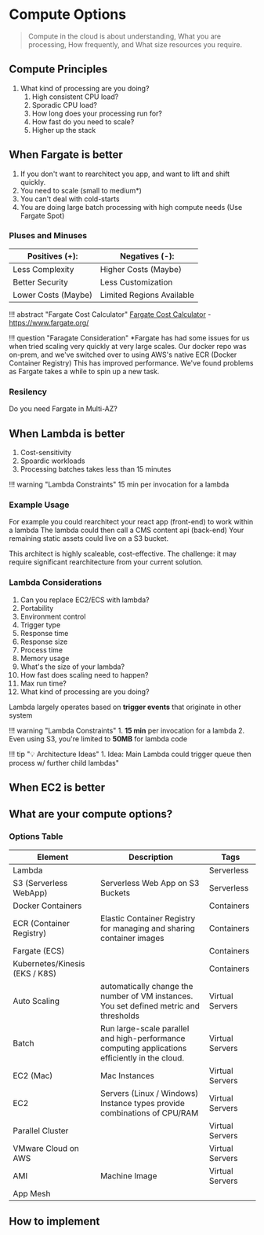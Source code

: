 # Compute Options

> Compute in the cloud is about understanding, What you are processing, How frequently, and What size resources you require.

## Compute Principles

1. What kind of processing are you doing?
   1. High consistent CPU load?
   2. Sporadic CPU load?
   3. How long does your processing run for?
   4. How fast do you need to scale?
   5. Higher up the stack

## When Fargate is better

1. If you don't want to rearchitect you app, and want to lift and shift quickly.
2. You need to scale (small to medium*)
3. You can't deal with cold-starts
4. You are doing large batch processing with high compute needs (Use Fargate Spot)

### Pluses and Minuses

| Positives (+):      | Negatives (-):            |
| ------------------- | ------------------------- |
| Less Complexity     | Higher Costs (Maybe)      |
| Better Security     | Less Customization        |
| Lower Costs (Maybe) | Limited Regions Available |

!!! abstract "Fargate Cost Calculator"
    [Fargate Cost Calculator](https://www.fargate.org/) - https://www.fargate.org/

!!! question "Faragate Consideration"
    *Fargate has had some issues for us when tried scaling very quickly at very large scales.
    Our docker repo was on-prem, and we've switched over to using AWS's native ECR (Docker Container Registry)
    This has improved performance. We've found problems as Fargate takes a while to spin up a new task.

### Resilency

Do you need Fargate in Multi-AZ?

## When Lambda is better

1. Cost-sensitivity
2. Spoardic workloads
3. Processing batches takes less than 15 minutes


!!! warning "Lambda Constraints"
    15 min per invocation for a lambda

### Example Usage

For example you could rearchitect your react app (front-end) to work within a lambda
The lambda could then call a CMS content api (back-end)
Your remaining static assets could live on a S3 bucket.

This architect is highly scaleable, cost-effective.
The challenge: it may require significant rearchitecture from your current solution.

### Lambda Considerations

1. Can you replace EC2/ECS with lambda?
2. Portability
3. Environment control
4. Trigger type
5. Response time
6. Response size
7. Process time
8. Memory usage
9. What's the size of your lambda?
10. How fast does scaling need to happen?
11. Max run time?
12. What kind of processing are you doing?

Lambda largely operates based on **trigger events** that originate in other system

!!! warning "Lambda Constraints"
    1. **15 min** per invocation for a lambda
    2. Even using S3, you're limited to **50MB** for lambda code

!!! tip "💡 Architecture Ideas"
    1. Idea: Main Lambda could trigger queue then process w/ further child lambdas"

## When EC2 is better

## What are your compute options?

### Options Table

| Element                        | Description                                                                                      | Tags            |
| ------------------------------ | ------------------------------------------------------------------------------------------------ | --------------- |
| Lambda                         |                                                                                                  | Serverless      |
| S3 (Serverless WebApp)         | Serverless Web App on S3 Buckets                                                                 | Serverless      |
| Docker Containers              |                                                                                                  | Containers      |
| ECR (Container Registry)       | Elastic Container Registry for managing and sharing container images                             | Containers      |
| Fargate (ECS)                  |                                                                                                  | Containers      |
| Kubernetes/Kinesis (EKS / K8S) |                                                                                                  | Containers      |
| Auto Scaling                   | automatically change the number of VM instances. You set defined metric   and thresholds         | Virtual Servers |
| Batch                          | Run large-scale parallel and high-performance computing applications   efficiently in the cloud. | Virtual Servers |
| EC2 (Mac)                      | Mac Instances                                                                                    | Virtual Servers |
| EC2                            | Servers (Linux / Windows)      Instance types provide combinations of CPU/RAM                    | Virtual Servers |
| Parallel Cluster               |                                                                                                  | Virtual Servers |
| VMware Cloud on AWS            |                                                                                                  | Virtual Servers |
| AMI                            | Machine Image                                                                                    | Virtual Servers |
| App Mesh                       |                                                                                                  |                 |

## How to implement

